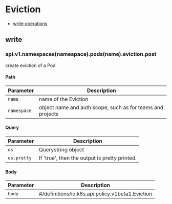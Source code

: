 # Eviction

* [write operations](#write)

## write

### api.v1.namespaces(namespace).pods(name).eviction.post

create eviction of a Pod

#### Path

| Parameter | Description |
| --------- | ----------- |
| `name` | name of the Eviction |
| `namespace` | object name and auth scope, such as for teams and projects |

#### Query

| Parameter | Description |
| --------- | ----------- |
| `qs` | Querystring object |
| `qs.pretty` | If &#39;true&#39;, then the output is pretty printed. |

#### Body

| Parameter | Description |
| --------- | ----------- |
| `body` | #&#x2F;definitions&#x2F;io.k8s.api.policy.v1beta1.Eviction |

